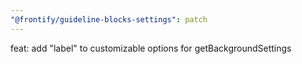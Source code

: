 ```yaml
---
"@frontify/guideline-blocks-settings": patch
---
```


feat: add "label" to customizable options for getBackgroundSettings
